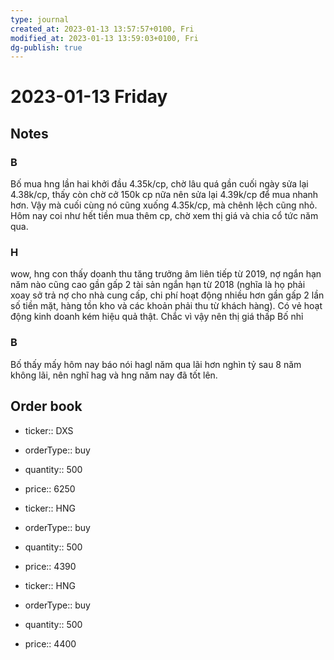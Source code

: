 ```yaml
---
type: journal
created_at: 2023-01-13 13:57:57+0100, Fri
modified_at: 2023-01-13 13:59:03+0100, Fri
dg-publish: true
---
```

# 2023-01-13 Friday

## Notes

### B

Bố mua hng lần hai khởi đầu 4.35k/cp, chờ lâu quá gần cuối ngày sửa lại 4.38k/cp, thấy còn chờ cở 150k cp nữa nên sửa lại 4.39k/cp để mua nhanh hơn. Vậy mà cuối cùng nó cũng xuống 4.35k/cp, mà chênh lệch cũng nhỏ.
Hôm nay coi như hết tiền mua thêm cp, chờ xem thị giá và chia cổ tức năm qua.

### H

wow, hng con thấy doanh thu tăng trưởng âm liên tiếp từ 2019, nợ ngắn hạn năm nào cũng cao gần gấp 2 tài sản ngắn hạn từ 2018 (nghĩa là họ phải xoay sở trả nợ cho nhà cung cấp, chi phí hoạt động nhiều hơn gần gấp 2 lần số tiền mặt, hàng tồn kho và các khoản phải thu từ khách hàng). Có vẻ hoạt động kinh doanh kém hiệu quả thật. Chắc vì vậy nên thị giá thấp Bố nhỉ

### B

Bố thấy mấy hôm nay báo nói hagl năm qua lãi hơn nghìn tỷ sau 8 năm không lãi, nên nghĩ hag và hng năm nay đã tốt lên.

## Order book

- ticker:: DXS
- orderType:: buy
- quantity:: 500
- price:: 6250

- ticker:: HNG
- orderType:: buy
- quantity:: 500
- price:: 4390

- ticker:: HNG
- orderType:: buy
- quantity:: 500
- price:: 4400
